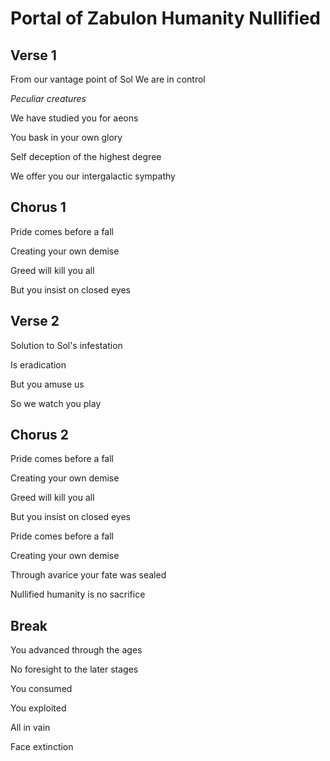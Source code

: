 # Portal of Zabulon Humanity Nullified

## Verse 1

From our vantage point of Sol
We are in control

*Peculiar creatures*

We have studied you for aeons

You bask in your own glory

Self deception of the highest degree

We offer you our intergalactic sympathy

## Chorus 1

Pride comes before a fall

Creating your own demise

Greed will kill you all

But you insist on closed eyes

## Verse 2

Solution to Sol's infestation

Is eradication

But you amuse us

So we watch you play

## Chorus 2

Pride comes before a fall

Creating your own demise

Greed will kill you all

But you insist on closed eyes

Pride comes before a fall

Creating your own demise

Through avarice your fate was sealed

Nullified humanity is no sacrifice

## Break

You advanced through the ages

No foresight to the later stages

You consumed

You exploited

All in vain

Face extinction
 



  

  



    

